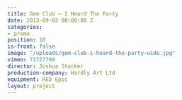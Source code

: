 ```yaml
---
title: Gem Club — I Heard The Party
date: 2013-09-03 00:00:00 Z
categories:
- promo
position: 10
is-front: false
image: "/uploads/gem-club-i-heard-the-party-wide.jpg"
vimeo: 73727790
director: Joshua Stocker
production-company: Hardly Art Ltd
equipment: RED Epic
layout: project
---
```


